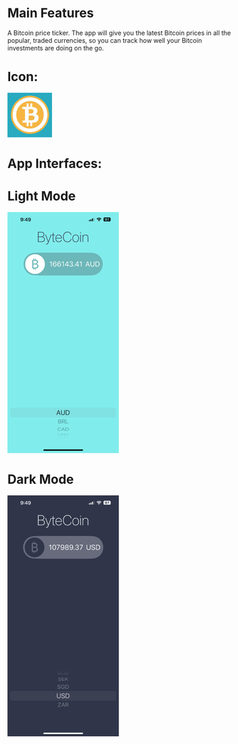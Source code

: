 # Main Features
A Bitcoin price ticker. The app will give you the latest Bitcoin prices in all the popular, traded currencies, so you can track how well your Bitcoin investments are doing on the go.

# Icon:
<img src="Documentation/icon.png">

# App Interfaces:
# Light Mode
<img src="Documentation/LightMode.PNG" width="250">

# Dark Mode
<img src="Documentation/DarkMode.PNG" width="250">
 

